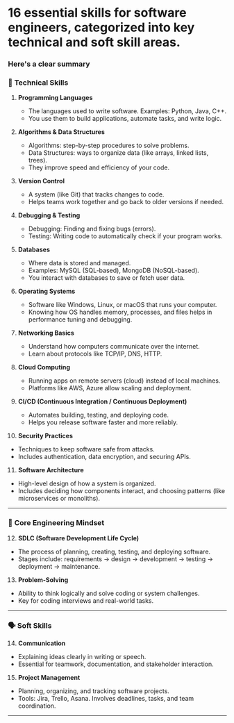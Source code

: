#  16 essential skills for software engineers, categorized into key technical and soft skill areas.  #
 ### Here's a clear summary ###


### 🔧 **Technical Skills**

1. **Programming Languages**

   * The languages used to write software. Examples: Python, Java, C++.
   * You use them to build applications, automate tasks, and write logic.

2. **Algorithms & Data Structures**

   * Algorithms: step-by-step procedures to solve problems.
   * Data Structures: ways to organize data (like arrays, linked lists, trees).
   * They improve speed and efficiency of your code.

3. **Version Control**

   * A system (like Git) that tracks changes to code.
   * Helps teams work together and go back to older versions if needed.

4. **Debugging & Testing**

   * Debugging: Finding and fixing bugs (errors).
   * Testing: Writing code to automatically check if your program works.

5. **Databases**

   * Where data is stored and managed.
   * Examples: MySQL (SQL-based), MongoDB (NoSQL-based).
   * You interact with databases to save or fetch user data.

6. **Operating Systems**

   * Software like Windows, Linux, or macOS that runs your computer.
   * Knowing how OS handles memory, processes, and files helps in performance tuning and debugging.

7. **Networking Basics**

   * Understand how computers communicate over the internet.
   * Learn about protocols like TCP/IP, DNS, HTTP.

8. **Cloud Computing**

   * Running apps on remote servers (cloud) instead of local machines.
   * Platforms like AWS, Azure allow scaling and deployment.

9. **CI/CD (Continuous Integration / Continuous Deployment)**

   * Automates building, testing, and deploying code.
   * Helps you release software faster and more reliably.

10. **Security Practices**

* Techniques to keep software safe from attacks.
* Includes authentication, data encryption, and securing APIs.

11. **Software Architecture**

* High-level design of how a system is organized.
* Includes deciding how components interact, and choosing patterns (like microservices or monoliths).

---

### 🔁 **Core Engineering Mindset**

12. **SDLC (Software Development Life Cycle)**

* The process of planning, creating, testing, and deploying software.
* Stages include: requirements → design → development → testing → deployment → maintenance.

13. **Problem-Solving**

* Ability to think logically and solve coding or system challenges.
* Key for coding interviews and real-world tasks.

---

### 🗣️ **Soft Skills**

14. **Communication**

* Explaining ideas clearly in writing or speech.
* Essential for teamwork, documentation, and stakeholder interaction.

15. **Project Management**

* Planning, organizing, and tracking software projects.
* Tools: Jira, Trello, Asana. Involves deadlines, tasks, and team coordination.

---
